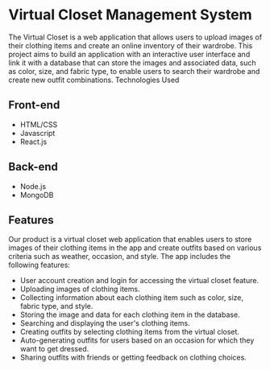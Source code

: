 # Virtual Closet Management System

The Virtual Closet is a web application that allows users to upload images of their clothing items and create an online inventory of their wardrobe. This project aims to build an application with an interactive user interface and link it with a database that can store the images and associated data, such as color, size, and fabric type, to enable users to search their wardrobe and create new outfit combinations.
Technologies Used
## Front-end
 - HTML/CSS
 - Javascript
 - React.js

## Back-end
 - Node.js
 - MongoDB

## Features

Our product is a virtual closet web application that enables users to store images of their clothing items in the app and create outfits based on various criteria such as weather, occasion, and style. The app includes the following features:

   - User account creation and login for accessing the virtual closet feature.
   - Uploading images of clothing items.
   - Collecting information about each clothing item such as color, size, fabric type, and style.
   - Storing the image and data for each clothing item in the database.
   - Searching and displaying the user's clothing items.
   - Creating outfits by selecting clothing items from the virtual closet.
   - Auto-generating outfits for users based on an occasion for which they want to get dressed.
   - Sharing outfits with friends or getting feedback on clothing choices.
